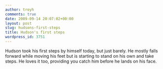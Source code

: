 ```yaml
---
author: troyh
comments: true
date: 2009-09-14 20:07:02+00:00
layout: post
slug: hudsons-first-steps
title: Hudson's first steps
wordpress_id: 3751
---
```


Hudson took his first steps by himself today, but just barely. He mostly falls forward while moving his feet but is starting to stand on his own and take steps. He loves it too, providing you catch him before he lands on his face.
